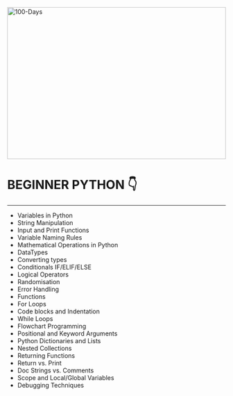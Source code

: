 <img alt="100-Days" width="100%" height="350" src="https://github.com/Rachamv/100-Days-In-Python/blob/master/src/img/begnner-dream.jpg"/>


# BEGINNER PYTHON  👇
---

* Variables in Python 
* String Manipulation 
* Input and Print Functions
* Variable Naming Rules 
* Mathematical Operations in Python
* DataTypes 
* Converting types 
* Conditionals IF/ELIF/ELSE 
* Logical Operators
* Randomisation 
* Error Handling 
* Functions 
* For Loops 
* Code blocks and Indentation 
* While Loops 
* Flowchart Programming 
* Positional and Keyword Arguments 
* Python Dictionaries and Lists 
* Nested Collections 
* Returning Functions
* Return vs. Print
* Doc Strings vs. Comments 
* Scope and Local/Global Variables 
* Debugging Techniques
